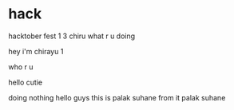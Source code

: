 # hack
hacktober fest
1
3
chiru
what r u doing





hey i'm chirayu
1




who r u

hello cutie



doing nothing
hello guys this is palak suhane from it
palak suhane
